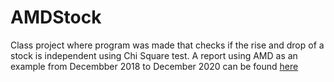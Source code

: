 # AMDStock
Class project where program was made that checks if the rise and drop of a stock is independent using Chi Square test. A report using AMD as an example from Decembber 2018 to December 2020 can be found [here](index.html)
